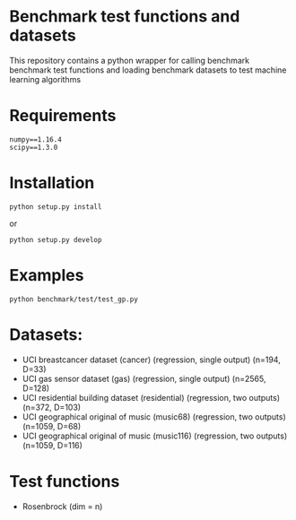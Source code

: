 
# Benchmark test functions and datasets

This repository contains a python wrapper for calling benchmark benchmark test functions and loading benchmark datasets to test machine learning algorithms

# Requirements
```
numpy==1.16.4
scipy==1.3.0
```

# Installation
```
python setup.py install
```
or
```
python setup.py develop
```

# Examples
```
python benchmark/test/test_gp.py 
```

# Datasets:
* UCI breastcancer dataset (cancer)  (regression, single output) (n=194, D=33)
* UCI gas sensor dataset (gas)  (regression, single output) (n=2565, D=128)
* UCI residential building dataset (residential)  (regression, two outputs) (n=372, D=103)
* UCI geographical original of music (music68)  (regression, two outputs) (n=1059, D=68)
* UCI geographical original of music (music116)  (regression, two outputs) (n=1059, D=116)

# Test functions
* Rosenbrock (dim = n)

